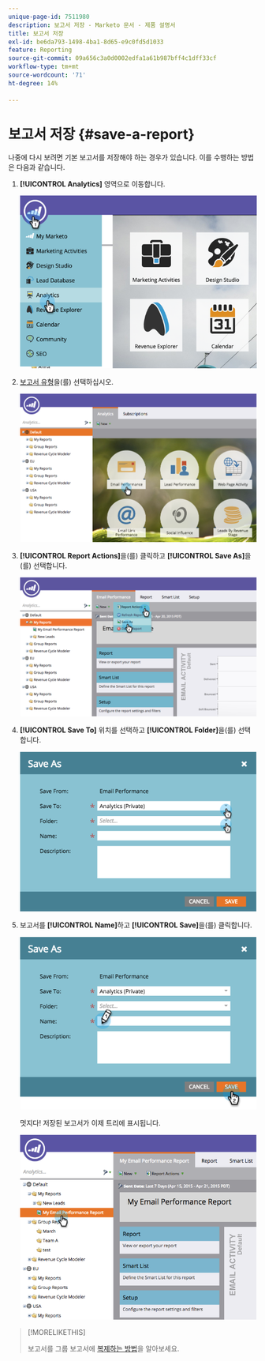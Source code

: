 ```yaml
---
unique-page-id: 7511980
description: 보고서 저장 - Marketo 문서 - 제품 설명서
title: 보고서 저장
exl-id: be6da793-1498-4ba1-8d65-e9c0fd5d1033
feature: Reporting
source-git-commit: 09a656c3a0d0002edfa1a61b987bff4c1dff33cf
workflow-type: tm+mt
source-wordcount: '71'
ht-degree: 14%

---
```


# 보고서 저장 {#save-a-report}

나중에 다시 보려면 기본 보고서를 저장해야 하는 경우가 있습니다. 이를 수행하는 방법은 다음과 같습니다.

1. **[!UICONTROL Analytics]** 영역으로 이동합니다.

   ![](assets/image2015-4-30-11-3a50-3a5.png)

1. [보고서 유형](/help/marketo/product-docs/reporting/basic-reporting/report-types/report-type-overview.md)을(를) 선택하십시오.

   ![](assets/image2015-4-20-16-3a57-3a42.png)

1. **[!UICONTROL Report Actions]**&#x200B;을(를) 클릭하고 **[!UICONTROL Save As]**&#x200B;을(를) 선택합니다.

   ![](assets/image2015-4-20-17-3a4-3a11.png)

1. **[!UICONTROL Save To]** 위치를 선택하고 **[!UICONTROL Folder]**&#x200B;을(를) 선택합니다.

   ![](assets/image2015-4-20-17-3a33-3a25.png)

1. 보고서를 **[!UICONTROL Name]**&#x200B;하고 **[!UICONTROL Save]**&#x200B;을(를) 클릭합니다.

   ![](assets/image2015-4-20-17-3a34-3a57.png)

   멋지다! 저장된 보고서가 이제 트리에 표시됩니다.

   ![](assets/image2015-4-21-11-3a12-3a40.png)

>[!MORELIKETHIS]
>
>보고서를 그룹 보고서에 [복제하는 방법](/help/marketo/product-docs/reporting/basic-reporting/report-activity/clone-a-report-to-group-reports.md)을 알아보세요.
